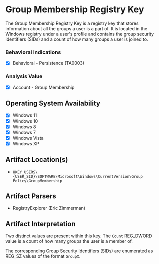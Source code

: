 # Group Membership Registry Key
The Group Membership Registry Key is a registry key that stores information about all the groups a user is a part of. It is located in the Windows registry under a user's profile and contains the group security identifiers (SIDs) and a count of how many groups a user is joined to.

### Behavioral Indications
 - [x] Behavioral - Persistence (TA0003)

### Analysis Value
 - [x] Account - Group Membership

## Operating System Availability
 - [x] Windows 11
 - [x] Windows 10
 - [x] Windows 8
 - [x] Windows 7
 - [x] Windows Vista
 - [x] Windows XP

## Artifact Location(s)
- `HKEY_USERS\{USER_SID}\SOFTWARE\Microsoft\Windows\CurrentVersion\Group Policy\GroupMembership`

## Artifact Parsers
 - RegistryExplorer (Eric Zimmerman)

## Artifact Interpretation
Two distinct values are present within this key. The `Count` REG_DWORD value is a count of how many groups the user is a member of. 

The corresponding Group Security Identifiers (SIDs) are enumerated as REG_SZ values of the format `GroupX`. 